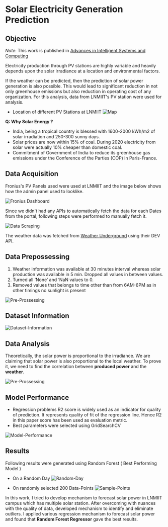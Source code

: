 # Solar Electricity Generation Prediction


## Objective

*Note*: This work is published in [Advances in Intelligent Systems and Computing](https://link.springer.com/chapter/10.1007/978-981-16-0730-1_28)

Electricity production through PV stations are highly variable and heavily depends upon the solar irradiance at a location and environmental factors. 

If the weather can be predicted, then the prediction of solar power generation is also possible. This would lead to significant reduction in not only greenhouse emissions but also reduction in operating cost of any organization. For this analysis, data from LNMIIT's PV station were used for analysis. 

- Location of different PV Stations at LNMIIT 
![Map](https://github.com/dhruvraj-singh-rawat/Solar-Electricity-Generation-Prediction/blob/master/%20Screenshots/map.png)


**Q: Why Solar Energy ?**

- India, being a tropical country is blessed with 1600-2000 kWh/m2 of solar irradiation and 250-300  sunny days. 
- Solar prices are now within 15% of coal. During 2020 electricity from solar were actually 10% cheaper than domestic coal.
- Commitment of Government of India to reduce its greenhouse gas emissions under the Conference of the Parties (COP) in Paris-France.


## Data Acquisition 

Fronius's PV Panels used were used at LNMIIT and the image below shows how the admin panel used to looklike.

![Fronius Dashboard](https://github.com/dhruvraj-singh-rawat/Solar-Electricity-Generation-Prediction/blob/master/%20Screenshots/Dashboard.png)

Since we didn't had any APIs to automatically fetch the data for each Dates from the portal, following steps were performed to manually fetch it.

![Data Scraping](https://github.com/dhruvraj-singh-rawat/Solar-Electricity-Generation-Prediction/blob/master/%20Screenshots/DataScraping.png)

 
The weather data was fetched from [Weather Underground](https://www.wunderground.com/) using their DEV API. 

## Data Prepossessing

1. Weather information was available at 30 minutes interval whereas solar production was available in 5 min. Dropped all values in between values.
2. Turned all ‘None’ and ‘NaN values to 0. 
3. Removed values that belongs to time other than from 6AM-6PM as in other timings no sunlight is present


![Pre-Prossessing](https://github.com/dhruvraj-singh-rawat/Solar-Electricity-Generation-Prediction/blob/master/%20Screenshots/Prepossessing.png)

## Dataset Information 

![Dataset-Information](https://github.com/dhruvraj-singh-rawat/Solar-Electricity-Generation-Prediction/blob/master/%20Screenshots/dataset.png)

## Data Analysis

Theoretically, the solar power is proportional to the irradiance. We are claiming that solar power is also proportional to the local weather. 
To prove it, we need to find the correlation between **produced power** and the **weather**.

![Pre-Prossessing](https://github.com/dhruvraj-singh-rawat/Solar-Electricity-Generation-Prediction/blob/master/%20Screenshots/Correlation.png)

## Model Performance 

- Regression problems R2 score is widely used as an indicator for quality of prediction. It represents quality of fit of the regression line. Hence R2 in this paper score has been used as evaluation metric.
- Best parameters were selected using GridSearchCV

![Model-Performance](https://github.com/dhruvraj-singh-rawat/Solar-Electricity-Generation-Prediction/blob/master/%20Screenshots/ModelPerformance.png)


## Results 

Following results were generated using Random Forest ( Best Performing Model ) 

- On a Random Day
![Random-Day](https://github.com/dhruvraj-singh-rawat/Solar-Electricity-Generation-Prediction/blob/master/%20Screenshots/randomDay.png)

- On randomly selected 200 Data-Points
![Sample-Points](https://github.com/dhruvraj-singh-rawat/Solar-Electricity-Generation-Prediction/blob/master/%20Screenshots/randomPoints.png)

In this work, I tried to develop mechanism to forecast solar power in LNMIIT campus which has multiple solar station. After overcoming with nuances with the quality of data, developed mechanism to identify and eliminate outliers. I applied various regression mechanism to forecast solar power and found that **Random Forest Regressor** gave the best results.






